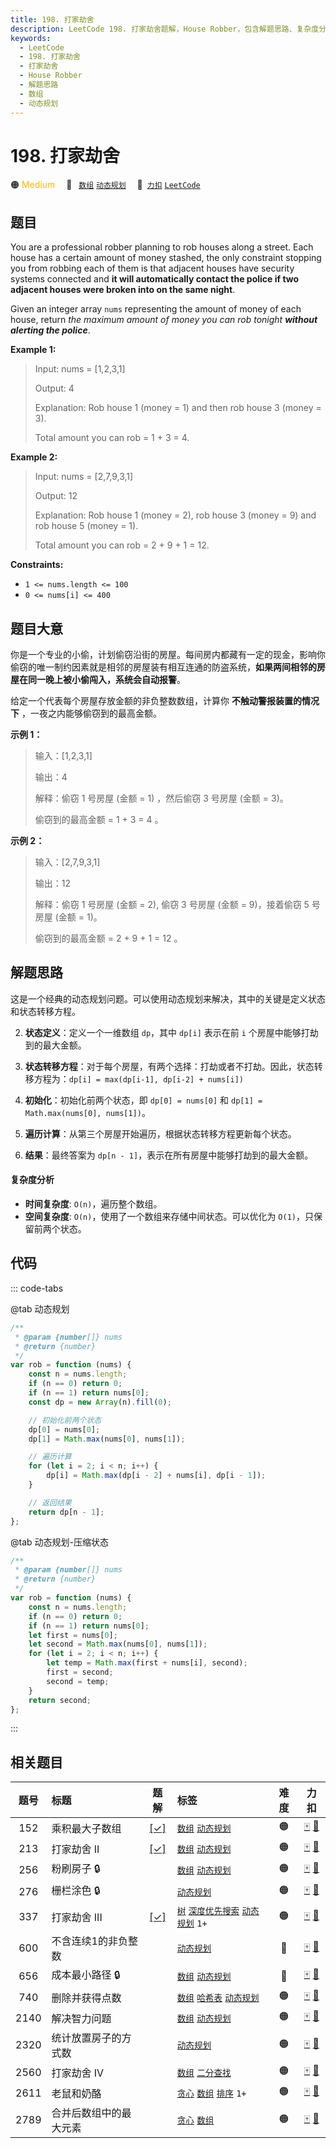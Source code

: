 ```yaml
---
title: 198. 打家劫舍
description: LeetCode 198. 打家劫舍题解，House Robber，包含解题思路、复杂度分析以及完整的 JavaScript 代码实现。
keywords:
  - LeetCode
  - 198. 打家劫舍
  - 打家劫舍
  - House Robber
  - 解题思路
  - 数组
  - 动态规划
---
```


# 198. 打家劫舍

🟠 <font color=#ffb800>Medium</font>&emsp; 🔖&ensp; [`数组`](/tag/array.md) [`动态规划`](/tag/dynamic-programming.md)&emsp; 🔗&ensp;[`力扣`](https://leetcode.cn/problems/house-robber) [`LeetCode`](https://leetcode.com/problems/house-robber)

## 题目

You are a professional robber planning to rob houses along a street. Each
house has a certain amount of money stashed, the only constraint stopping you
from robbing each of them is that adjacent houses have security systems
connected and **it will automatically contact the police if two adjacent
houses were broken into on the same night**.

Given an integer array `nums` representing the amount of money of each house,
return _the maximum amount of money you can rob tonight **without alerting the
police**_.

**Example 1:**

> Input: nums = [1,2,3,1]
>
> Output: 4
>
> Explanation: Rob house 1 (money = 1) and then rob house 3 (money = 3).
>
> Total amount you can rob = 1 + 3 = 4.

**Example 2:**

> Input: nums = [2,7,9,3,1]
>
> Output: 12
>
> Explanation: Rob house 1 (money = 2), rob house 3 (money = 9) and rob house 5 (money = 1).
>
> Total amount you can rob = 2 + 9 + 1 = 12.

**Constraints:**

- `1 <= nums.length <= 100`
- `0 <= nums[i] <= 400`

## 题目大意

你是一个专业的小偷，计划偷窃沿街的房屋。每间房内都藏有一定的现金，影响你偷窃的唯一制约因素就是相邻的房屋装有相互连通的防盗系统，**如果两间相邻的房屋在同一晚上被小偷闯入，系统会自动报警**。

给定一个代表每个房屋存放金额的非负整数数组，计算你 **不触动警报装置的情况下** ，一夜之内能够偷窃到的最高金额。

**示例 1：**

> 输入：[1,2,3,1]
>
> 输出：4
>
> 解释：偷窃 1 号房屋 (金额 = 1) ，然后偷窃 3 号房屋 (金额 = 3)。
>
> 偷窃到的最高金额 = 1 + 3 = 4 。

**示例 2：**

> 输入：[2,7,9,3,1]
>
> 输出：12
>
> 解释：偷窃 1 号房屋 (金额 = 2), 偷窃 3 号房屋 (金额 = 9)，接着偷窃 5 号房屋 (金额 = 1)。
>
> 偷窃到的最高金额 = 2 + 9 + 1 = 12 。

## 解题思路

这是一个经典的动态规划问题。可以使用动态规划来解决，其中的关键是定义状态和状态转移方程。

2. **状态定义**：定义一个一维数组 `dp`，其中 `dp[i]` 表示在前 `i` 个房屋中能够打劫到的最大金额。

3. **状态转移方程**：对于每个房屋，有两个选择：打劫或者不打劫。因此，状态转移方程为：`dp[i] = max(dp[i-1], dp[i-2] + nums[i])`

4. **初始化**：初始化前两个状态，即 `dp[0] = nums[0]` 和 `dp[1] = Math.max(nums[0], nums[1])`。

5. **遍历计算**：从第三个房屋开始遍历，根据状态转移方程更新每个状态。

6. **结果**：最终答案为 `dp[n - 1]`，表示在所有房屋中能够打劫到的最大金额。

#### 复杂度分析

- **时间复杂度**: `O(n)`，遍历整个数组。
- **空间复杂度**: `O(n)`，使用了一个数组来存储中间状态。可以优化为 `O(1)`，只保留前两个状态。

## 代码

::: code-tabs

@tab 动态规划

```javascript
/**
 * @param {number[]} nums
 * @return {number}
 */
var rob = function (nums) {
	const n = nums.length;
	if (n == 0) return 0;
	if (n == 1) return nums[0];
	const dp = new Array(n).fill(0);

	// 初始化前两个状态
	dp[0] = nums[0];
	dp[1] = Math.max(nums[0], nums[1]);

	// 遍历计算
	for (let i = 2; i < n; i++) {
		dp[i] = Math.max(dp[i - 2] + nums[i], dp[i - 1]);
	}

	// 返回结果
	return dp[n - 1];
};
```

@tab 动态规划-压缩状态

```javascript
/**
 * @param {number[]} nums
 * @return {number}
 */
var rob = function (nums) {
	const n = nums.length;
	if (n == 0) return 0;
	if (n == 1) return nums[0];
	let first = nums[0];
	let second = Math.max(nums[0], nums[1]);
	for (let i = 2; i < n; i++) {
		let temp = Math.max(first + nums[i], second);
		first = second;
		second = temp;
	}
	return second;
};
```

:::

## 相关题目

<!-- prettier-ignore -->
| 题号 | 标题 | 题解 | 标签 | 难度 | 力扣 |
| :------: | :------ | :------: | :------ | :------: | :------: |
| 152 | 乘积最大子数组 | [[✓]](/problem/0152.md) |  [`数组`](/tag/array.md) [`动态规划`](/tag/dynamic-programming.md) | 🟠 | [🀄️](https://leetcode.cn/problems/maximum-product-subarray) [🔗](https://leetcode.com/problems/maximum-product-subarray) |
| 213 | 打家劫舍 II | [[✓]](/problem/0213.md) |  [`数组`](/tag/array.md) [`动态规划`](/tag/dynamic-programming.md) | 🟠 | [🀄️](https://leetcode.cn/problems/house-robber-ii) [🔗](https://leetcode.com/problems/house-robber-ii) |
| 256 | 粉刷房子 🔒 |  |  [`数组`](/tag/array.md) [`动态规划`](/tag/dynamic-programming.md) | 🟠 | [🀄️](https://leetcode.cn/problems/paint-house) [🔗](https://leetcode.com/problems/paint-house) |
| 276 | 栅栏涂色 🔒 |  |  [`动态规划`](/tag/dynamic-programming.md) | 🟠 | [🀄️](https://leetcode.cn/problems/paint-fence) [🔗](https://leetcode.com/problems/paint-fence) |
| 337 | 打家劫舍 III | [[✓]](/problem/0337.md) |  [`树`](/tag/tree.md) [`深度优先搜索`](/tag/depth-first-search.md) [`动态规划`](/tag/dynamic-programming.md) `1+` | 🟠 | [🀄️](https://leetcode.cn/problems/house-robber-iii) [🔗](https://leetcode.com/problems/house-robber-iii) |
| 600 | 不含连续1的非负整数 |  |  [`动态规划`](/tag/dynamic-programming.md) | 🔴 | [🀄️](https://leetcode.cn/problems/non-negative-integers-without-consecutive-ones) [🔗](https://leetcode.com/problems/non-negative-integers-without-consecutive-ones) |
| 656 | 成本最小路径 🔒 |  |  [`数组`](/tag/array.md) [`动态规划`](/tag/dynamic-programming.md) | 🔴 | [🀄️](https://leetcode.cn/problems/coin-path) [🔗](https://leetcode.com/problems/coin-path) |
| 740 | 删除并获得点数 |  |  [`数组`](/tag/array.md) [`哈希表`](/tag/hash-table.md) [`动态规划`](/tag/dynamic-programming.md) | 🟠 | [🀄️](https://leetcode.cn/problems/delete-and-earn) [🔗](https://leetcode.com/problems/delete-and-earn) |
| 2140 | 解决智力问题 |  |  [`数组`](/tag/array.md) [`动态规划`](/tag/dynamic-programming.md) | 🟠 | [🀄️](https://leetcode.cn/problems/solving-questions-with-brainpower) [🔗](https://leetcode.com/problems/solving-questions-with-brainpower) |
| 2320 | 统计放置房子的方式数 |  |  [`动态规划`](/tag/dynamic-programming.md) | 🟠 | [🀄️](https://leetcode.cn/problems/count-number-of-ways-to-place-houses) [🔗](https://leetcode.com/problems/count-number-of-ways-to-place-houses) |
| 2560 | 打家劫舍 IV |  |  [`数组`](/tag/array.md) [`二分查找`](/tag/binary-search.md) | 🟠 | [🀄️](https://leetcode.cn/problems/house-robber-iv) [🔗](https://leetcode.com/problems/house-robber-iv) |
| 2611 | 老鼠和奶酪 |  |  [`贪心`](/tag/greedy.md) [`数组`](/tag/array.md) [`排序`](/tag/sorting.md) `1+` | 🟠 | [🀄️](https://leetcode.cn/problems/mice-and-cheese) [🔗](https://leetcode.com/problems/mice-and-cheese) |
| 2789 | 合并后数组中的最大元素 |  |  [`贪心`](/tag/greedy.md) [`数组`](/tag/array.md) | 🟠 | [🀄️](https://leetcode.cn/problems/largest-element-in-an-array-after-merge-operations) [🔗](https://leetcode.com/problems/largest-element-in-an-array-after-merge-operations) |